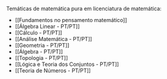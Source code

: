 Temáticas de matemática pura em licenciatura de matemática:

- [[Fundamentos no pensamento matemático]]
- [[Álgebra Linear - PT/PT]]
- [[Cálculo - PT/PT]]
- [[Análise Matemática - PT/PT]]
- [[Geometria - PT/PT]]
- [[Álgebra - PT/PT]]
- [[Topologia - PT/PT]]
- [[Lógica e Teoria dos Conjuntos - PT/PT]]
- [[Teoria de Números - PT/PT]]